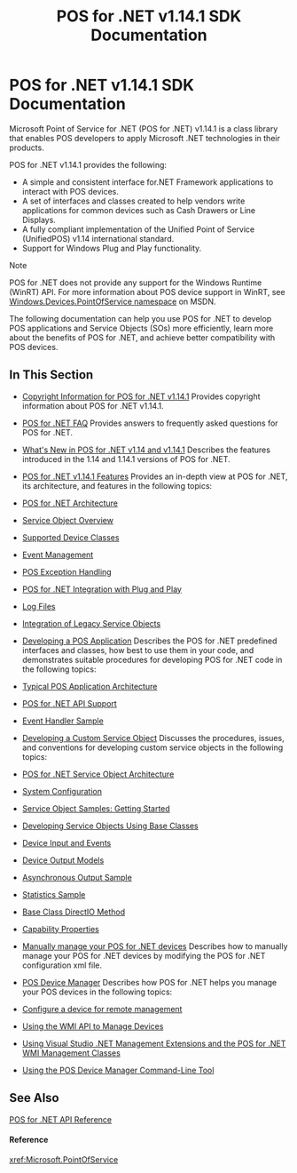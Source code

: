 ﻿---
title: POS for .NET v1.14.1 SDK Documentation
description: POS for .NET v1.14.1 SDK Documentation (POS for .NET v1.14 SDK Documentation)
ms.date: 04/21/2017
ms.topic: how-to
ms.custom: pos-restored-from-archive
---

# POS for .NET v1.14.1 SDK Documentation

Microsoft Point of Service for .NET (POS for .NET) v1.14.1 is a class library that enables POS developers to apply Microsoft .NET technologies in their products.

POS for .NET v1.14.1 provides the following:

- A simple and consistent interface for.NET Framework applications to interact with POS devices.
- A set of interfaces and classes created to help vendors write applications for common devices such as Cash Drawers or Line Displays.
- A fully compliant implementation of the Unified Point of Service (UnifiedPOS) v1.14 international standard.
- Support for Windows Plug and Play functionality.

> [!NOTE]
> POS for .NET does not provide any support for the Windows Runtime (WinRT) API. For more information about POS device support in WinRT, see <A href="https://go.microsoft.com/fwlink/p/?linkid=390159">Windows.Devices.PointOfService namespace</A> on MSDN.

The following documentation can help you use POS for .NET to develop POS applications and Service Objects (SOs) more efficiently, learn more about the benefits of POS for .NET, and achieve better compatibility with POS devices.

## In This Section

- [Copyright Information for POS for .NET v1.14.1](copyright-information-for-pos-for-net-v1141.md)
    Provides copyright information about POS for .NET v1.14.1.

- [POS for .NET FAQ](pos-for-net-faq.md)
    Provides answers to frequently asked questions for POS for .NET.

- [What's New in POS for .NET v1.14 and v1.14.1](whats-new-in-pos-for-net-v114-and-v1141.md)
    Describes the features introduced in the 1.14 and 1.14.1 versions of POS for .NET.

- [POS for .NET v1.14.1 Features](pos-for-net-v1141-features.md)
    Provides an in-depth view at POS for .NET, its architecture, and features in the following topics:

- [POS for .NET Architecture](pos-for-net-architecture.md)
- [Service Object Overview](service-object-overview.md)
- [Supported Device Classes](supported-device-classes.md)
- [Event Management](event-management.md)
- [POS Exception Handling](pos-exception-handling.md)
- [POS for .NET Integration with Plug and Play](pos-for-net-integration-with-plug-and-play.md)
- [Log Files](log-files.md)
- [Integration of Legacy Service Objects](integration-of-legacy-service-objects.md)

- [Developing a POS Application](developing-a-pos-application.md)
    Describes the POS for .NET predefined interfaces and classes, how best to use them in your code, and demonstrates suitable procedures for developing POS for .NET code in the following topics:

- [Typical POS Application Architecture](typical-pos-application-architecture.md)
- [POS for .NET API Support](pos-for-net-api-support.md)
- [Event Handler Sample](event-handler-sample.md)

- [Developing a Custom Service Object](developing-a-custom-service-object.md)
    Discusses the procedures, issues, and conventions for developing custom service objects in the following topics:

- [POS for .NET Service Object Architecture](pos-for-net-service-object-architecture.md)
- [System Configuration](system-configuration.md)
- [Service Object Samples: Getting Started](service-object-samples-getting-started.md)
- [Developing Service Objects Using Base Classes](developing-service-objects-using-base-classes.md)
- [Device Input and Events](device-input-and-events.md)
- [Device Output Models](device-output-models.md)
- [Asynchronous Output Sample](asynchronous-output-sample.md)
- [Statistics Sample](statistics-sample.md)
- [Base Class DirectIO Method](base-class-directio-method.md)
- [Capability Properties](capability-properties.md)

- [Manually manage your POS for .NET devices](manually-manage-your-pos-for-net-devices.md)
    Describes how to manually manage your POS for .NET devices by modifying the POS for .NET configuration xml file.

- [POS Device Manager](pos-device-manager.md)
    Describes how POS for .NET helps you manage your POS devices in the following topics:

- [Configure a device for remote management](configure-a-device-for-remote-management.md)
- [Using the WMI API to Manage Devices](using-the-wmi-api-to-manage-devices.md)
- [Using Visual Studio .NET Management Extensions and the POS for .NET WMI Management Classes](using-visual-studio-net-management-extensions-and-the-pos-for-net-wmi-management-classes.md)
- [Using the POS Device Manager Command-Line Tool](using-the-pos-device-manager-command-line-tool.md)

## See Also

[POS for .NET API Reference](/dotnet/api/?view=point-of-service-1.14&preserve-view=true)

#### Reference

<xref:Microsoft.PointOfService>

